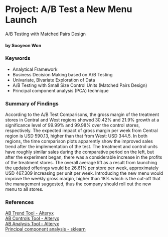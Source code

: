 # Project: A/B Test a New Menu Launch
A/B Testing with Matched Pairs Design

#### by Sooyeon Won

### Keywords 
- Analytical Framework
- Business Decision Making based on A/B Testing
- Univariate, Bivariate Exploration of Data 
- A/B Testing with Small Size Control Units (Matched Pairs Design)
- Principal component analysis (PCA) technique 


### Summary of Findings

According to the A/B Test Comparisons, the gross margin of the treatment stores in Central and West regions showed 30.42% and 21.9% growth at a significance level of 99.99% and 99.98% over the control stores, respectively. The expected impact of gross margin per week from Central region is USD 590.13, higher than that from West: USD 344.5. In both regions, the time comparison plots apparently show the improved sales trend after the implementation of the test. The treatment and control units have roughly similar sales during the comparative period on the left, but after the experiment began, there was a considerable increase in the profits of the treatment stores. The overall average lift as a result from launching the updated offerings would be 26.61% per store per week, approximately USD 467.309 increasing per unit per week. Introducing the new menu would improve the weekly gross margin, higher than 18% which is the cut-off that the management suggested, thus the company should roll out the new menu to all stores.

### References 
[AB Trend Tool - Alteryx](https://help.alteryx.com/current/designer/ab-trend-tool) <br>
[AB Controls Tool - Alteryx](https://help.alteryx.com/current/designer/ab-controls-tool)<br>
[AB Analysis Tool - Alteryx](https://help.alteryx.com/current/designer/ab-analysis-tool)<br>
[Principal component analysis - sklearn](https://scikit-learn.org/stable/modules/generated/sklearn.decomposition.PCA.html)<br>
